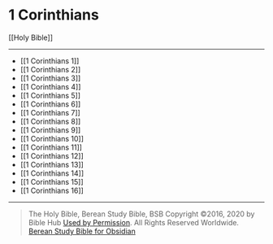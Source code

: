# 1 Corinthians

[[Holy Bible]]

---

- [[1 Corinthians 1]]
- [[1 Corinthians 2]]
- [[1 Corinthians 3]]
- [[1 Corinthians 4]]
- [[1 Corinthians 5]]
- [[1 Corinthians 6]]
- [[1 Corinthians 7]]
- [[1 Corinthians 8]]
- [[1 Corinthians 9]]
- [[1 Corinthians 10]]
- [[1 Corinthians 11]]
- [[1 Corinthians 12]]
- [[1 Corinthians 13]]
- [[1 Corinthians 14]]
- [[1 Corinthians 15]]
- [[1 Corinthians 16]]

---

> The Holy Bible, Berean Study Bible, BSB
> Copyright &copy;2016, 2020 by Bible Hub
> [Used by Permission](https://berean.bible/terms.htm). All Rights Reserved Worldwide.
> [Berean Study Bible for Obsidian](https://github.com/gapmiss/berean-study-bible-for-obsidian)

